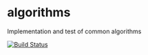 # algorithms
Implementation and test of common algorithms

[![Build Status](https://travis-ci.org/dncarley/algorithms.svg?branch=master)](https://travis-ci.org/dncarley/algorithms)
